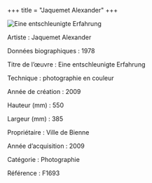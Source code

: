 +++
title = "Jaquemet Alexander"
+++

![Eine entschleunigte Erfahrung](/images/f1693.jpg)

Artiste
: Jaquemet Alexander

Données biographiques
: 1978

Titre de l’œuvre
: Eine entschleunigte Erfahrung

Technique
: photographie en couleur

Année de création
: 2009

Hauteur (mm)
: 550

Largeur (mm)
: 385

Propriétaire
: Ville de Bienne

Année d’acquisition
: 2009

Catégorie
: Photographie

Référence
: F1693
